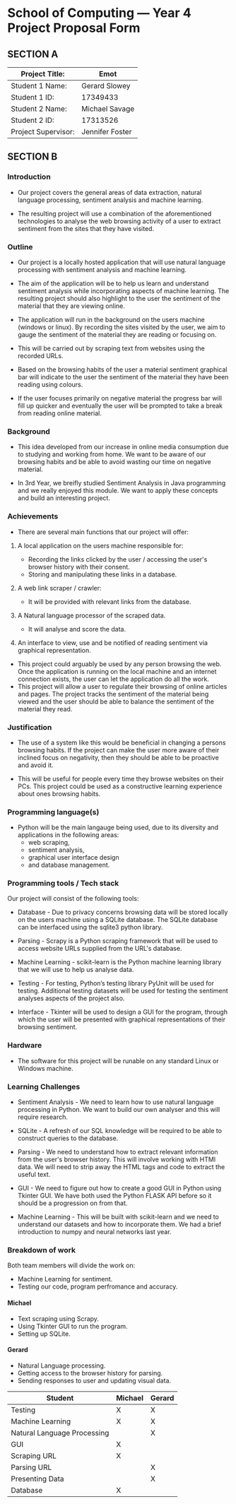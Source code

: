 # School of Computing &mdash; Year 4 Project Proposal Form


## SECTION A


|Project Title:       |       Emot        |
|---------------------|-------------------|
|Student 1 Name:      | Gerard Slowey     |
|Student 1 ID:        | 17349433          |
|Student 2 Name:      | Michael Savage    |
|Student 2 ID:        | 17313526          |
|Project Supervisor:  | Jennifer Foster   |


## SECTION B


### Introduction

- Our project covers the general areas of data extraction, natural language processing, sentiment analysis and machine learning. 

- The resulting project will use a combination of the aforementioned technologies to analyse the web browsing activity of a user to extract sentiment from the sites that they have visited.

### Outline

- Our project is a locally hosted application that will use natural language processing with sentiment analysis and machine learning. 

- The aim of the application will be to help us learn and understand sentiment analysis while incorporating aspects of machine learning. The resulting project should also highlight to the user the sentiment of the material that they are viewing online.

- The application will run in the background on the users machine (windows or linux). By recording the sites visited by the user, we aim to gauge the sentiment of the material they are reading or focusing on. 

- This will be carried out by scraping text from websites using the recorded URLs.

- Based on the browsing habits of the user a material sentiment graphical bar will indicate to the user the sentiment of the material they have been reading using colours. 

- If the user focuses primarily on negative material the progress bar will fill up quicker and eventually the user will be prompted to take a break from reading online material. 

### Background

- This idea developed from our increase in online media consumption due to studying and working from home. We want to be aware of our browsing habits and be able to avoid wasting our time on negative material.

- In 3rd Year, we breifly studied Sentiment Analysis in Java programming and we really enjoyed this module. We want to apply these concepts and build an interesting project.

### Achievements

- There are several main functions that our project will offer: 

1. A local application on the users machine responsible for:
    - Recording the links clicked by the user / accessing the user's browser history with their consent.
    - Storing and manipulating these links in a database.

2. A web link scraper / crawler:
    - It will be provided with relevant links from the database.

3. A Natural language processor of the scraped data. 
    - It will analyse and score the data.

4. An interface to view, use and be notified of reading sentiment via graphical representation.


- This project could arguably be used by any person browsing the web. Once the application is running on the local machine and an internet connection exists, the user can let the application do all the work.
- This project will allow a user to regulate their browsing of online articles and pages. The project tracks the sentiment of the material being viewed and the user should be able to balance the sentiment of the material they read. 

### Justification


- The use of a system like this would be beneficial in changing a persons browsing habits. If the project can make the user more aware of their inclined focus on negativity, then they should be able to be proactive and avoid it.

- This will be useful for people every time they browse websites on their PCs. This project could be used as a constructive learning experience about ones browsing habits.

### Programming language(s)

- Python will be the main langauge being used, due to its diversity and applications in the following areas:
    - web scraping, 
    - sentiment analysis, 
    - graphical user interface design
    - and database management.

### Programming tools / Tech stack

Our project will consist of the following tools:
- Database - Due to privacy concerns browsing data will be stored locally on the users machine using a SQLite database. The SQLite database can be interfaced using the sqlite3 python library.

- Parsing - Scrapy is a Python scraping framework that will be used to access website URLs supplied from the URL's database.

- Machine Learning - scikit-learn is the Python machine learning library that we will use to help us analyse data. 

- Testing - For testing, Python’s testing library PyUnit will be used for testing. Additional testing datasets will be used for testing the sentiment analyses aspects of the project also.

- Interface - Tkinter will be used to design a GUI for the program, through which the user will be presented with graphical representations of their browsing sentiment.

### Hardware

- The software for this project will be runable on any standard Linux or Windows machine.

### Learning Challenges

- Sentiment Analysis - We need to learn how to use natural language processing in Python. We want to build our own analyser and this will require research.

- SQLite - A refresh of our SQL knowledge will be required to be able to construct queries to the database.

- Parsing - We need to understand how to extract relevant information from the user's browser history. This will involve working with HTMl data. We will need to strip away the HTML tags and code to extract the useful text.

- GUI - We need to figure out how to create a good GUI in Python using Tkinter GUI. We have both used the Python FLASK API before so it should be a progression on from that.

- Machine Learning - This will be built with scikit-learn and we need to understand our datasets and how to incorporate them. We had a brief introduction to numpy and neural networks last year.

### Breakdown of work

Both team members will divide the work on:
- Machine Learning for sentiment.
- Testing our code, program perfromance and accuracy.

#### Michael

- Text scraping using Scrapy.
- Using Tkinter GUI to run the program.
- Setting up SQLite.

#### Gerard

- Natural Language processing.
- Getting access to the browser history for parsing.
- Sending responses to user and updating visual data.


| Student                       |Michael            | Gerard            |
|-------------------------------|-------------------|-------------------|
| Testing                       |         X         |         X         |
| Machine Learning              |         X         |         X         |
| Natural Language Processing   |                   |         X         |
| GUI                           |         X         |                   |
| Scraping URL                  |         X         |                   |
| Parsing URL                   |                   |         X         |
| Presenting Data               |                   |         X         |
| Database                      |         X         |                   |
